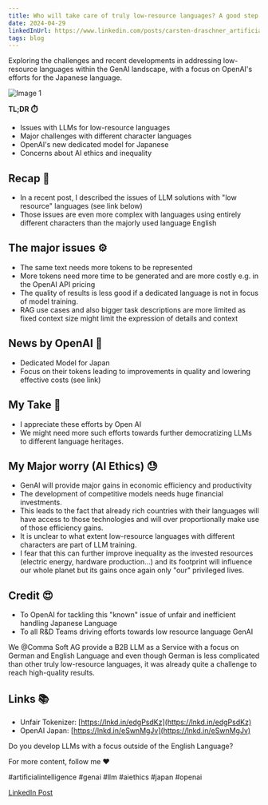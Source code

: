 ```yaml
---
title: Who will take care of truly low-resource languages? A good step towards more fair GenAI LLM pricing at OpenAI for Japanese-using people!
date: 2024-04-29
linkedInUrl: https://www.linkedin.com/posts/carsten-draschner_artificialintelligence-genai-llm-activity-7186662551923884032-mz7m?utm_source=share&utm_medium=member_desktop
tags: blog
---
```


Exploring the challenges and recent developments in addressing low-resource languages within the GenAI landscape, with a focus on OpenAI's efforts for the Japanese language.

![Image 1](/img/blog_images/1713433871945.jpeg)

**TL;DR ⏱️**
- Issues with LLMs for low-resource languages
- Major challenges with different character languages
- OpenAI's new dedicated model for Japanese
- Concerns about AI ethics and inequality

<!-- excerpt -->

## Recap 🔁

- In a recent post, I described the issues of LLM solutions with "low resource" languages (see link below)
- Those issues are even more complex with languages using entirely different characters than the majorly used language English

## The major issues ⚙️

- The same text needs more tokens to be represented
- More tokens need more time to be generated and are more costly e.g. in the OpenAI API pricing
- The quality of results is less good if a dedicated language is not in focus of model training.
- RAG use cases and also bigger task descriptions are more limited as fixed context size might limit the expression of details and context

## News by OpenAI 📰

- Dedicated Model for Japan
- Focus on their tokens leading to improvements in quality and lowering effective costs (see link)

## My Take 🤗

- I appreciate these efforts by Open AI
- We might need more such efforts towards further democratizing LLMs to different language heritages.

## My Major worry (AI Ethics) 😓

- GenAI will provide major gains in economic efficiency and productivity
- The development of competitive models needs huge financial investments.
- This leads to the fact that already rich countries with their languages will have access to those technologies and will over proportionally make use of those efficiency gains.
- It is unclear to what extent low-resource languages with different characters are part of LLM training.
- I fear that this can further improve inequality as the invested resources (electric energy, hardware production...) and its footprint will influence our whole planet but its gains once again only "our" privileged lives.

## Credit 😍

- To OpenAI for tackling this "known" issue of unfair and inefficient handling Japanese Language
- To all R&D Teams driving efforts towards low resource language GenAI

We @Comma Soft AG provide a B2B LLM as a Service with a focus on German and English Language and even though German is less complicated than other truly low-resource languages, it was already quite a challenge to reach high-quality results.

## Links 📚

- Unfair Tokenizer: [https://lnkd.in/edgPsdKz](https://lnkd.in/edgPsdKz)
- OpenAI Japan: [https://lnkd.in/eSwnMgJv](https://lnkd.in/eSwnMgJv)

Do you develop LLMs with a focus outside of the English Language?

For more content, follow me ❤️

#artificialintelligence #genai #llm #aiethics #japan #openai

[LinkedIn Post](https://www.linkedin.com/posts/carsten-draschner_artificialintelligence-genai-llm-activity-7186662551923884032-mz7m?utm_source=share&utm_medium=member_desktop)
